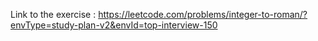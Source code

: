 Link to the exercise : https://leetcode.com/problems/integer-to-roman/?envType=study-plan-v2&envId=top-interview-150